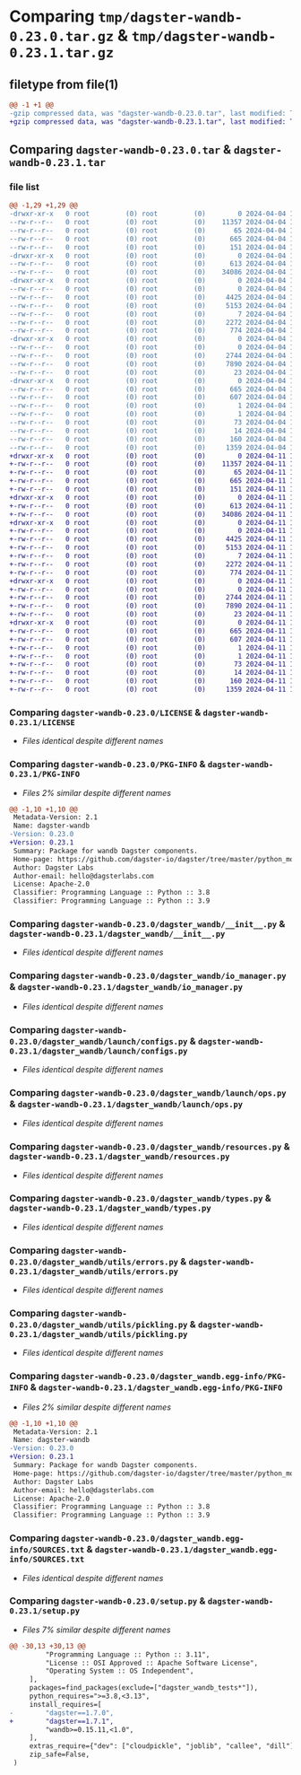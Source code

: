 # Comparing `tmp/dagster-wandb-0.23.0.tar.gz` & `tmp/dagster-wandb-0.23.1.tar.gz`

## filetype from file(1)

```diff
@@ -1 +1 @@
-gzip compressed data, was "dagster-wandb-0.23.0.tar", last modified: Thu Apr  4 19:55:11 2024, max compression
+gzip compressed data, was "dagster-wandb-0.23.1.tar", last modified: Thu Apr 11 18:16:18 2024, max compression
```

## Comparing `dagster-wandb-0.23.0.tar` & `dagster-wandb-0.23.1.tar`

### file list

```diff
@@ -1,29 +1,29 @@
-drwxr-xr-x   0 root         (0) root         (0)        0 2024-04-04 19:55:11.111917 dagster-wandb-0.23.0/
--rw-r--r--   0 root         (0) root         (0)    11357 2024-04-04 19:44:08.000000 dagster-wandb-0.23.0/LICENSE
--rw-r--r--   0 root         (0) root         (0)       65 2024-04-04 19:44:08.000000 dagster-wandb-0.23.0/MANIFEST.in
--rw-r--r--   0 root         (0) root         (0)      665 2024-04-04 19:55:11.111917 dagster-wandb-0.23.0/PKG-INFO
--rw-r--r--   0 root         (0) root         (0)      151 2024-04-04 19:44:08.000000 dagster-wandb-0.23.0/README.md
-drwxr-xr-x   0 root         (0) root         (0)        0 2024-04-04 19:55:11.103917 dagster-wandb-0.23.0/dagster_wandb/
--rw-r--r--   0 root         (0) root         (0)      613 2024-04-04 19:44:08.000000 dagster-wandb-0.23.0/dagster_wandb/__init__.py
--rw-r--r--   0 root         (0) root         (0)    34086 2024-04-04 19:44:08.000000 dagster-wandb-0.23.0/dagster_wandb/io_manager.py
-drwxr-xr-x   0 root         (0) root         (0)        0 2024-04-04 19:55:11.107917 dagster-wandb-0.23.0/dagster_wandb/launch/
--rw-r--r--   0 root         (0) root         (0)        0 2024-04-04 19:44:08.000000 dagster-wandb-0.23.0/dagster_wandb/launch/__init__.py
--rw-r--r--   0 root         (0) root         (0)     4425 2024-04-04 19:44:08.000000 dagster-wandb-0.23.0/dagster_wandb/launch/configs.py
--rw-r--r--   0 root         (0) root         (0)     5153 2024-04-04 19:44:08.000000 dagster-wandb-0.23.0/dagster_wandb/launch/ops.py
--rw-r--r--   0 root         (0) root         (0)        7 2024-04-04 19:44:08.000000 dagster-wandb-0.23.0/dagster_wandb/py.typed
--rw-r--r--   0 root         (0) root         (0)     2272 2024-04-04 19:44:08.000000 dagster-wandb-0.23.0/dagster_wandb/resources.py
--rw-r--r--   0 root         (0) root         (0)      774 2024-04-04 19:44:08.000000 dagster-wandb-0.23.0/dagster_wandb/types.py
-drwxr-xr-x   0 root         (0) root         (0)        0 2024-04-04 19:55:11.111917 dagster-wandb-0.23.0/dagster_wandb/utils/
--rw-r--r--   0 root         (0) root         (0)        0 2024-04-04 19:44:08.000000 dagster-wandb-0.23.0/dagster_wandb/utils/__init__.py
--rw-r--r--   0 root         (0) root         (0)     2744 2024-04-04 19:44:08.000000 dagster-wandb-0.23.0/dagster_wandb/utils/errors.py
--rw-r--r--   0 root         (0) root         (0)     7890 2024-04-04 19:44:08.000000 dagster-wandb-0.23.0/dagster_wandb/utils/pickling.py
--rw-r--r--   0 root         (0) root         (0)       23 2024-04-04 19:44:08.000000 dagster-wandb-0.23.0/dagster_wandb/version.py
-drwxr-xr-x   0 root         (0) root         (0)        0 2024-04-04 19:55:11.103917 dagster-wandb-0.23.0/dagster_wandb.egg-info/
--rw-r--r--   0 root         (0) root         (0)      665 2024-04-04 19:55:10.000000 dagster-wandb-0.23.0/dagster_wandb.egg-info/PKG-INFO
--rw-r--r--   0 root         (0) root         (0)      607 2024-04-04 19:55:10.000000 dagster-wandb-0.23.0/dagster_wandb.egg-info/SOURCES.txt
--rw-r--r--   0 root         (0) root         (0)        1 2024-04-04 19:55:10.000000 dagster-wandb-0.23.0/dagster_wandb.egg-info/dependency_links.txt
--rw-r--r--   0 root         (0) root         (0)        1 2024-04-04 19:55:10.000000 dagster-wandb-0.23.0/dagster_wandb.egg-info/not-zip-safe
--rw-r--r--   0 root         (0) root         (0)       73 2024-04-04 19:55:10.000000 dagster-wandb-0.23.0/dagster_wandb.egg-info/requires.txt
--rw-r--r--   0 root         (0) root         (0)       14 2024-04-04 19:55:10.000000 dagster-wandb-0.23.0/dagster_wandb.egg-info/top_level.txt
--rw-r--r--   0 root         (0) root         (0)      160 2024-04-04 19:55:11.111917 dagster-wandb-0.23.0/setup.cfg
--rw-r--r--   0 root         (0) root         (0)     1359 2024-04-04 19:44:08.000000 dagster-wandb-0.23.0/setup.py
+drwxr-xr-x   0 root         (0) root         (0)        0 2024-04-11 18:16:18.022858 dagster-wandb-0.23.1/
+-rw-r--r--   0 root         (0) root         (0)    11357 2024-04-11 18:04:20.000000 dagster-wandb-0.23.1/LICENSE
+-rw-r--r--   0 root         (0) root         (0)       65 2024-04-11 18:04:20.000000 dagster-wandb-0.23.1/MANIFEST.in
+-rw-r--r--   0 root         (0) root         (0)      665 2024-04-11 18:16:18.022858 dagster-wandb-0.23.1/PKG-INFO
+-rw-r--r--   0 root         (0) root         (0)      151 2024-04-11 18:04:20.000000 dagster-wandb-0.23.1/README.md
+drwxr-xr-x   0 root         (0) root         (0)        0 2024-04-11 18:16:18.014858 dagster-wandb-0.23.1/dagster_wandb/
+-rw-r--r--   0 root         (0) root         (0)      613 2024-04-11 18:04:20.000000 dagster-wandb-0.23.1/dagster_wandb/__init__.py
+-rw-r--r--   0 root         (0) root         (0)    34086 2024-04-11 18:04:20.000000 dagster-wandb-0.23.1/dagster_wandb/io_manager.py
+drwxr-xr-x   0 root         (0) root         (0)        0 2024-04-11 18:16:18.018858 dagster-wandb-0.23.1/dagster_wandb/launch/
+-rw-r--r--   0 root         (0) root         (0)        0 2024-04-11 18:04:20.000000 dagster-wandb-0.23.1/dagster_wandb/launch/__init__.py
+-rw-r--r--   0 root         (0) root         (0)     4425 2024-04-11 18:04:20.000000 dagster-wandb-0.23.1/dagster_wandb/launch/configs.py
+-rw-r--r--   0 root         (0) root         (0)     5153 2024-04-11 18:04:20.000000 dagster-wandb-0.23.1/dagster_wandb/launch/ops.py
+-rw-r--r--   0 root         (0) root         (0)        7 2024-04-11 18:04:20.000000 dagster-wandb-0.23.1/dagster_wandb/py.typed
+-rw-r--r--   0 root         (0) root         (0)     2272 2024-04-11 18:04:20.000000 dagster-wandb-0.23.1/dagster_wandb/resources.py
+-rw-r--r--   0 root         (0) root         (0)      774 2024-04-11 18:04:20.000000 dagster-wandb-0.23.1/dagster_wandb/types.py
+drwxr-xr-x   0 root         (0) root         (0)        0 2024-04-11 18:16:18.022858 dagster-wandb-0.23.1/dagster_wandb/utils/
+-rw-r--r--   0 root         (0) root         (0)        0 2024-04-11 18:04:20.000000 dagster-wandb-0.23.1/dagster_wandb/utils/__init__.py
+-rw-r--r--   0 root         (0) root         (0)     2744 2024-04-11 18:04:20.000000 dagster-wandb-0.23.1/dagster_wandb/utils/errors.py
+-rw-r--r--   0 root         (0) root         (0)     7890 2024-04-11 18:04:20.000000 dagster-wandb-0.23.1/dagster_wandb/utils/pickling.py
+-rw-r--r--   0 root         (0) root         (0)       23 2024-04-11 18:04:20.000000 dagster-wandb-0.23.1/dagster_wandb/version.py
+drwxr-xr-x   0 root         (0) root         (0)        0 2024-04-11 18:16:18.018858 dagster-wandb-0.23.1/dagster_wandb.egg-info/
+-rw-r--r--   0 root         (0) root         (0)      665 2024-04-11 18:16:17.000000 dagster-wandb-0.23.1/dagster_wandb.egg-info/PKG-INFO
+-rw-r--r--   0 root         (0) root         (0)      607 2024-04-11 18:16:17.000000 dagster-wandb-0.23.1/dagster_wandb.egg-info/SOURCES.txt
+-rw-r--r--   0 root         (0) root         (0)        1 2024-04-11 18:16:17.000000 dagster-wandb-0.23.1/dagster_wandb.egg-info/dependency_links.txt
+-rw-r--r--   0 root         (0) root         (0)        1 2024-04-11 18:16:17.000000 dagster-wandb-0.23.1/dagster_wandb.egg-info/not-zip-safe
+-rw-r--r--   0 root         (0) root         (0)       73 2024-04-11 18:16:17.000000 dagster-wandb-0.23.1/dagster_wandb.egg-info/requires.txt
+-rw-r--r--   0 root         (0) root         (0)       14 2024-04-11 18:16:17.000000 dagster-wandb-0.23.1/dagster_wandb.egg-info/top_level.txt
+-rw-r--r--   0 root         (0) root         (0)      160 2024-04-11 18:16:18.026858 dagster-wandb-0.23.1/setup.cfg
+-rw-r--r--   0 root         (0) root         (0)     1359 2024-04-11 18:04:20.000000 dagster-wandb-0.23.1/setup.py
```

### Comparing `dagster-wandb-0.23.0/LICENSE` & `dagster-wandb-0.23.1/LICENSE`

 * *Files identical despite different names*

### Comparing `dagster-wandb-0.23.0/PKG-INFO` & `dagster-wandb-0.23.1/PKG-INFO`

 * *Files 2% similar despite different names*

```diff
@@ -1,10 +1,10 @@
 Metadata-Version: 2.1
 Name: dagster-wandb
-Version: 0.23.0
+Version: 0.23.1
 Summary: Package for wandb Dagster components.
 Home-page: https://github.com/dagster-io/dagster/tree/master/python_modules/libraries/dagster-wandb
 Author: Dagster Labs
 Author-email: hello@dagsterlabs.com
 License: Apache-2.0
 Classifier: Programming Language :: Python :: 3.8
 Classifier: Programming Language :: Python :: 3.9
```

### Comparing `dagster-wandb-0.23.0/dagster_wandb/__init__.py` & `dagster-wandb-0.23.1/dagster_wandb/__init__.py`

 * *Files identical despite different names*

### Comparing `dagster-wandb-0.23.0/dagster_wandb/io_manager.py` & `dagster-wandb-0.23.1/dagster_wandb/io_manager.py`

 * *Files identical despite different names*

### Comparing `dagster-wandb-0.23.0/dagster_wandb/launch/configs.py` & `dagster-wandb-0.23.1/dagster_wandb/launch/configs.py`

 * *Files identical despite different names*

### Comparing `dagster-wandb-0.23.0/dagster_wandb/launch/ops.py` & `dagster-wandb-0.23.1/dagster_wandb/launch/ops.py`

 * *Files identical despite different names*

### Comparing `dagster-wandb-0.23.0/dagster_wandb/resources.py` & `dagster-wandb-0.23.1/dagster_wandb/resources.py`

 * *Files identical despite different names*

### Comparing `dagster-wandb-0.23.0/dagster_wandb/types.py` & `dagster-wandb-0.23.1/dagster_wandb/types.py`

 * *Files identical despite different names*

### Comparing `dagster-wandb-0.23.0/dagster_wandb/utils/errors.py` & `dagster-wandb-0.23.1/dagster_wandb/utils/errors.py`

 * *Files identical despite different names*

### Comparing `dagster-wandb-0.23.0/dagster_wandb/utils/pickling.py` & `dagster-wandb-0.23.1/dagster_wandb/utils/pickling.py`

 * *Files identical despite different names*

### Comparing `dagster-wandb-0.23.0/dagster_wandb.egg-info/PKG-INFO` & `dagster-wandb-0.23.1/dagster_wandb.egg-info/PKG-INFO`

 * *Files 2% similar despite different names*

```diff
@@ -1,10 +1,10 @@
 Metadata-Version: 2.1
 Name: dagster-wandb
-Version: 0.23.0
+Version: 0.23.1
 Summary: Package for wandb Dagster components.
 Home-page: https://github.com/dagster-io/dagster/tree/master/python_modules/libraries/dagster-wandb
 Author: Dagster Labs
 Author-email: hello@dagsterlabs.com
 License: Apache-2.0
 Classifier: Programming Language :: Python :: 3.8
 Classifier: Programming Language :: Python :: 3.9
```

### Comparing `dagster-wandb-0.23.0/dagster_wandb.egg-info/SOURCES.txt` & `dagster-wandb-0.23.1/dagster_wandb.egg-info/SOURCES.txt`

 * *Files identical despite different names*

### Comparing `dagster-wandb-0.23.0/setup.py` & `dagster-wandb-0.23.1/setup.py`

 * *Files 7% similar despite different names*

```diff
@@ -30,13 +30,13 @@
         "Programming Language :: Python :: 3.11",
         "License :: OSI Approved :: Apache Software License",
         "Operating System :: OS Independent",
     ],
     packages=find_packages(exclude=["dagster_wandb_tests*"]),
     python_requires=">=3.8,<3.13",
     install_requires=[
-        "dagster==1.7.0",
+        "dagster==1.7.1",
         "wandb>=0.15.11,<1.0",
     ],
     extras_require={"dev": ["cloudpickle", "joblib", "callee", "dill"]},
     zip_safe=False,
 )
```

